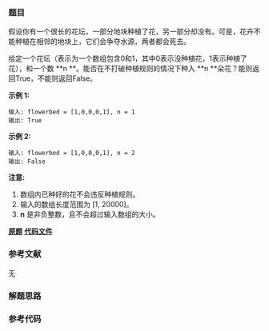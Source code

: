 ### 题目
假设你有一个很长的花坛，一部分地块种植了花，另一部分却没有。可是，花卉不能种植在相邻的地块上，它们会争夺水源，两者都会死去。

给定一个花坛（表示为一个数组包含0和1，其中0表示没种植花，1表示种植了花），和一个数  **n  **。能否在不打破种植规则的情况下种入  **n
**朵花？能则返回True，不能则返回False。

**示例 1:**

    
    
    输入: flowerbed = [1,0,0,0,1], n = 1
    输出: True
    

**示例 2:**

    
    
    输入: flowerbed = [1,0,0,0,1], n = 2
    输出: False
    

**注意:**

  1. 数组内已种好的花不会违反种植规则。
  2. 输入的数组长度范围为 [1, 20000]。
  3. **n** 是非负整数，且不会超过输入数组的大小。

 **[原题](https://leetcode-cn.com/problems/can-place-flowers/)**    **[代码文件]()**


### 参考文献
无

### 解题思路




### 参考代码

```go


```




